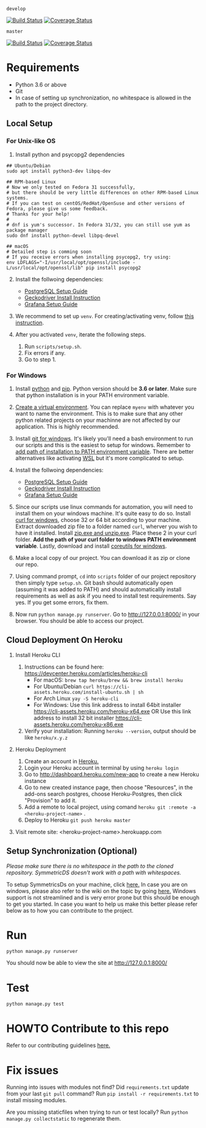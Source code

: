 `develop`

[![Build Status](https://travis-ci.com/gcivil-nyu-org/spring2020-cs-gy-9223-class.svg?branch=develop&service=github)](https://travis-ci.com/gcivil-nyu-org/spring2020-cs-gy-9223-class)
[![Coverage Status](https://coveralls.io/repos/github/gcivil-nyu-org/spring2020-cs-gy-9223-class/badge.svg?branch=master)](https://coveralls.io/github/gcivil-nyu-org/spring2020-cs-gy-9223-class?branch=develop&service=github)

`master`

[![Build Status](https://travis-ci.com/gcivil-nyu-org/spring2020-cs-gy-9223-class.svg?branch=master&service=github)](https://travis-ci.com/gcivil-nyu-org/spring2020-cs-gy-9223-class)
[![Coverage Status](https://coveralls.io/repos/github/gcivil-nyu-org/spring2020-cs-gy-9223-class/badge.svg?branch=master)](https://coveralls.io/github/gcivil-nyu-org/spring2020-cs-gy-9223-class?branch=master&service=github)

# Requirements
- Python 3.6 or above
- Git
- In case of setting up synchronization, no whitespace is allowed in the path to the project directory.


## Local Setup
### For Unix-like OS
1. Install python and psycopg2 dependencies
```
## Ubuntu/Debian
sudo apt install python3-dev libpq-dev

## RPM-based Linux
# Now we only tested on Fedora 31 successfully, 
# but there should be very little differences on other RPM-based Linux systems. 
# If you can test on centOS/RedHat/OpenSuse and other versions of Fedora, please give us some feedback.
# Thanks for your help!
#
# dnf is yum's successor. In Fedora 31/32, you can still use yum as package manager
sudo dnf install python-devel libpq-devel

## macOS
# Detailed step is comming soon
# If you receive errors when installing psycopg2, try using:
env LDFLAGS="-I/usr/local/opt/openssl/include -L/usr/local/opt/openssl/lib" pip install psycopg2
```

2. Install the follwoing dependencies:

    - [PostgreSQL Setup Guide](https://github.com/gcivil-nyu-org/spring2020-cs-gy-9223-class/wiki/PostgreSQL-Setup-Guide)
    - [Geckodriver Install Instruction](https://github.com/gcivil-nyu-org/spring2020-cs-gy-9223-class/wiki/Geckodriver---Install-instructions)
    - [Grafana Setup Guide](https://github.com/gcivil-nyu-org/spring2020-cs-gy-9223-class/wiki/Grafana-Set-Up-Guide)

3. We recommend to set up `venv`. For creating/activating venv, follow [this instruction](https://docs.python.org/3/library/venv.html#creating-virtual-environments).

4. After you activated `venv`, iterate the following steps.

    1. Run `scripts/setup.sh`.
    2. Fix errors if any.
    3. Go to step 1.
    
### For Windows
1. Install [python](https://www.python.org/downloads/)  and [pip](https://www.liquidweb.com/kb/install-pip-windows/). Python version should be **3.6 or later**. Make sure that python installation is in your PATH environment variable.

2. [Create a virtual environment](https://www.geeksforgeeks.org/creating-python-virtual-environment-windows-linux/). You can replace `myenv` with whatever you want to name the environment. This is to make sure that any other python related projects on your machinne are not affected by our application. This is highly recommended.

3. Install [git for windows](https://gitforwindows.org/). It's likely you'll need a bash environment to run our scripts and this is the easiest to setup for windows. Remember to [add path of installation to PATH environment variable](https://stackoverflow.com/Questions/4492979/git-is-not-recognized-as-an-internal-or-external-command). There are better alternatives like activating [WSL](https://docs.microsoft.com/en-us/windows/wsl/install-win10) but it's more complicated to setup.

4. Install the follwoing dependencies:
    - [PostgreSQL Setup Guide](https://github.com/gcivil-nyu-org/spring2020-cs-gy-9223-class/wiki/PostgreSQL-Setup-Guide)
    - [Geckodriver Install Instruction](https://github.com/gcivil-nyu-org/spring2020-cs-gy-9223-class/wiki/Geckodriver---Install-instructions)
    - [Grafana Setup Guide](https://github.com/gcivil-nyu-org/spring2020-cs-gy-9223-class/wiki/Grafana-Set-Up-Guide)
    
5. Since our scripts use linux commands for automation, you will need to install them on your windows machine. It's quite easy to do so. Install [curl for windows](https://curl.haxx.se/windows/), choose 32 or 64 bit according to your machine. Extract downloaded zip file to a folder named `curl`, wherver you wish to have it installed. Install [zip.exe and unzip.exe](http://stahlworks.com/dev/index.php?tool=zipunzip). Place these 2 in your curl folder. **Add the path of your curl folder to windows PATH environment variable**. Lastly, download and install [coreutils for windows](http://gnuwin32.sourceforge.net/downlinks/coreutils.php).  

6. Make a local copy of our project. You can download it as zip or clone our repo.

7. Using command prompt, `cd` into `scripts` folder of our project repository then simply type `setup.sh`. Git bash should automatically open (assuming it was added to PATH) and should automaticallly install requirements as well as ask if you need to install test requirements. Say yes. If you get some errors, fix them.

8. Now run `python manage.py runserver`. Go to http://127.0.0.1:8000/ in your browser. You should be able to access our project.

## Cloud Deployment On Heroku
1. Install Heroku CLI
   1. Instructions can be found here: https://devcenter.heroku.com/articles/heroku-cli
       * For macOS: `brew tap heroku/brew && brew install heroku`
       * For Ubuntu/Debian `curl https://cli-assets.heroku.com/install-ubuntu.sh | sh`
       * For Arch Linux `yay -S heroku-cli`
       * For Windows: Use this link address to install 64bit installer https://cli-assets.heroku.com/heroku-x64.exe OR Use this link address to install 32 bit installer https://cli-assets.heroku.com/heroku-x86.exe
   2.  Verify your installation: Running `heroku --version`, output should be like `heroku/x.y.z`

2. Heroku Deployment
   1. Create an account in [Heroku.](https://signup.heroku.com/) 
   2. Login your Heroku account in terminal by using `heroku login`
   3. Go to http://dashboard.heroku.com/new-app to create a new Heroku instance
   4. Go to new created instance page, then choose "Resources", in the add-ons search postgres, choose Heroku-Postgres, then click "Provision" to add it.
   5. Add a remote to local project, using comand `heroku git :remote -a <heroku-project-name>` .
   6. Deploy to Heroku `git push heroku master`
3. Visit remote site: \<heroku-project-name\>.herokuapp.com

## Setup Synchronization (Optional)

_Please make sure there is no whitespace in the path to the cloned repository. SymmetricDS doesn't work with a path with whitespaces._

To setup SymmetricsDs on your machine, click [here.](https://github.com/gcivil-nyu-org/spring2020-cs-gy-9223-class/blob/master/symmetricds/README.md) In case you are on windows, please also refer to the wiki on the topic by going [here.](https://github.com/gcivil-nyu-org/spring2020-cs-gy-9223-class/wiki/Setting-up-SymmetricDS-on-Windows) Windows support is not streamlined and is very error prone but this should be enough to get you started. In case you want to help us make this better please refer below as to how you can contribute to the project.

# Run
```
python manage.py runserver
```

You should now be able to view the site at http://127.0.0.1:8000/

# Test
```
python manage.py test
```

# HOWTO Contribute to this repo

Refer to our contributing guidelines [here.](https://github.com/gcivil-nyu-org/spring2020-cs-gy-9223-class/blob/master/CONTRIBUTING.md)

# Fix issues
Running into issues with modules not find? Did `requirements.txt` update from your last `git pull` command? Run `pip install -r requirements.txt` to install missing modules.

Are you missing staticfiles when trying to run or test locally? Run `python manage.py collectstatic` to regenerate them.
